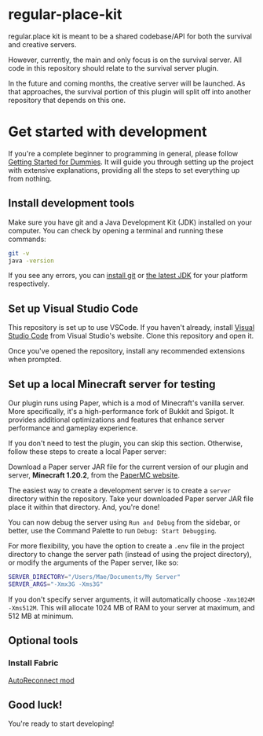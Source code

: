 # regular-place-kit

regular.place kit is meant to be a shared codebase/API for both the survival and creative servers.

However, currently, the main and only focus is on the survival server. All code in this repository should relate to the survival server plugin.

In the future and coming months, the creative server will be launched. As that approaches, the survival portion of this plugin will split off into another repository that depends on this one.

# Get started with development

If you're a complete beginner to programming in general, please follow [Getting Started for Dummies](NOOB.md). It will guide you through setting up the project with extensive explanations, providing all the steps to set everything up from nothing.

## Install development tools

Make sure you have git and a Java Development Kit (JDK) installed on your computer. You can check by opening a terminal and running these commands:
```sh
git -v
java -version
```
If you see any errors, you can [install git](https://www.git-scm.com/downloads) or [the latest JDK](https://www.oracle.com/java/technologies/downloads/) for your platform respectively.

## Set up Visual Studio Code

This repository is set up to use VSCode. If you haven't already, install [Visual Studio Code](https://code.visualstudio.com/) from Visual Studio's website. Clone this repository and open it.

Once you've opened the repository, install any recommended extensions when prompted.

## Set up a local Minecraft server for testing

Our plugin runs using Paper, which is a mod of Minecraft's vanilla server. More specifically, it's a high-performance fork of Bukkit and Spigot. It provides additional optimizations and features that enhance server performance and gameplay experience.

If you don't need to test the plugin, you can skip this section. Otherwise, follow these steps to create a local Paper server:

Download a Paper server JAR file for the current version of our plugin and server, **Minecraft <!--mcversion-->1.20.2<!--mcversion-->**, from the [PaperMC website](https://papermc.io/downloads/all).

The easiest way to create a development server is to create a `server` directory within the repository. Take your downloaded Paper server JAR file place it within that directory. And, you're done!

You can now debug the server using `Run and Debug` from the sidebar, or better, use the Command Palette to run `Debug: Start Debugging`.

For more flexibility, you have the option to create a `.env` file in the project directory to change the server path (instead of using the project directory), or modify the arguments of the Paper server, like so:

```sh
SERVER_DIRECTORY="/Users/Mae/Documents/My Server"
SERVER_ARGS="-Xmx3G -Xms3G"
```

If you don't specify server arguments, it will automatically choose `-Xmx1024M -Xms512M`. This will allocate 1024 MB of RAM to your server at maximum, and 512 MB at minimum.

## Optional tools

### Install Fabric

[AutoReconnect mod](https://modrinth.com/mod/autoreconnect)

## Good luck!

You're ready to start developing!
